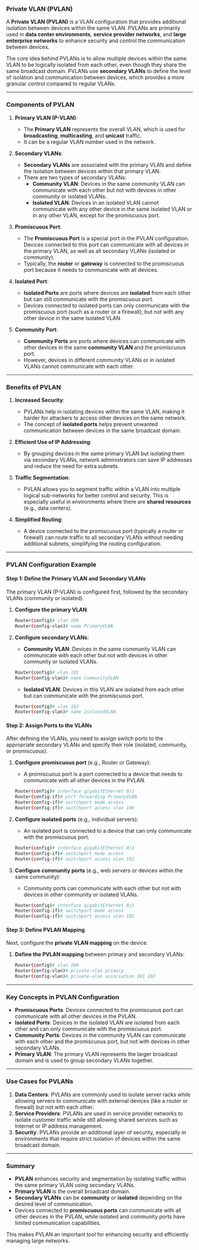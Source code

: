 ### **Private VLAN (PVLAN)**

A **Private VLAN (PVLAN)** is a VLAN configuration that provides additional isolation between devices within the same VLAN. PVLANs are primarily used in **data center environments**, **service provider networks**, and **large enterprise networks** to enhance security and control the communication between devices.

The core idea behind PVLANs is to allow multiple devices within the same VLAN to be logically isolated from each other, even though they share the same broadcast domain. PVLANs use **secondary VLANs** to define the level of isolation and communication between devices, which provides a more granular control compared to regular VLANs.

---

### **Components of PVLAN**

1. **Primary VLAN (P-VLAN)**:
    
    - The **Primary VLAN** represents the overall VLAN, which is used for **broadcasting**, **multicasting**, and **unicast** traffic.
    - It can be a regular VLAN number used in the network.
2. **Secondary VLANs**:
    
    - **Secondary VLANs** are associated with the primary VLAN and define the isolation between devices within that primary VLAN.
    - There are two types of secondary VLANs:
        - **Community VLAN**: Devices in the same community VLAN can communicate with each other but not with devices in other community or isolated VLANs.
        - **Isolated VLAN**: Devices in an isolated VLAN cannot communicate with any other device in the same isolated VLAN or in any other VLAN, except for the promiscuous port.
3. **Promiscuous Port**:
    
    - The **Promiscuous Port** is a special port in the PVLAN configuration. Devices connected to this port can communicate with all devices in the primary VLAN, as well as all secondary VLANs (isolated or community).
    - Typically, the **router** or **gateway** is connected to the promiscuous port because it needs to communicate with all devices.
4. **Isolated Port**:
    
    - **Isolated Ports** are ports where devices are **isolated** from each other but can still communicate with the promiscuous port.
    - Devices connected to isolated ports can only communicate with the promiscuous port (such as a router or a firewall), but not with any other device in the same isolated VLAN.
5. **Community Port**:
    
    - **Community Ports** are ports where devices can communicate with other devices in the same **community VLAN** and the promiscuous port.
    - However, devices in different community VLANs or in isolated VLANs cannot communicate with each other.

---

### **Benefits of PVLAN**

1. **Increased Security**:
    
    - PVLANs help in isolating devices within the same VLAN, making it harder for attackers to access other devices on the same network.
    - The concept of **isolated ports** helps prevent unwanted communication between devices in the same broadcast domain.
2. **Efficient Use of IP Addressing**:
    
    - By grouping devices in the same primary VLAN but isolating them via secondary VLANs, network administrators can save IP addresses and reduce the need for extra subnets.
3. **Traffic Segmentation**:
    
    - PVLAN allows you to segment traffic within a VLAN into multiple logical sub-networks for better control and security. This is especially useful in environments where there are **shared resources** (e.g., data centers).
4. **Simplified Routing**:
    
    - A device connected to the promiscuous port (typically a router or firewall) can route traffic to all secondary VLANs without needing additional subnets, simplifying the routing configuration.

---

### **PVLAN Configuration Example**

#### Step 1: Define the Primary VLAN and Secondary VLANs

The primary VLAN (P-VLAN) is configured first, followed by the secondary VLANs (community or isolated).

1. **Configure the primary VLAN**:
    
    ```bash
    Router(config)# vlan 100
    Router(config-vlan)# name PrimaryVLAN
    ```
    
2. **Configure secondary VLANs**:
    
    - **Community VLAN**: Devices in the same community VLAN can communicate with each other but not with devices in other community or isolated VLANs.
    
    ```bash
    Router(config)# vlan 101
    Router(config-vlan)# name CommunityVLAN
    ```
    
    - **Isolated VLAN**: Devices in this VLAN are isolated from each other but can communicate with the promiscuous port.
    
    ```bash
    Router(config)# vlan 102
    Router(config-vlan)# name IsolatedVLAN
    ```
    

#### Step 2: Assign Ports to the VLANs

After defining the VLANs, you need to assign switch ports to the appropriate secondary VLANs and specify their role (isolated, community, or promiscuous).

1. **Configure promiscuous port** (e.g., Router or Gateway):
    
    - A promiscuous port is a port connected to a device that needs to communicate with all other devices in the PVLAN.
    
    ```bash
    Router(config)# interface gigabitEthernet 0/1
    Router(config-if)# pvrf forwarding PrimaryVLAN
    Router(config-if)# switchport mode access
    Router(config-if)# switchport access vlan 100
    ```
    
2. **Configure isolated ports** (e.g., individual servers):
    
    - An isolated port is connected to a device that can only communicate with the promiscuous port.
    
    ```bash
    Router(config)# interface gigabitEthernet 0/2
    Router(config-if)# switchport mode access
    Router(config-if)# switchport access vlan 102
    ```
    
3. **Configure community ports** (e.g., web servers or devices within the same community):
    
    - Community ports can communicate with each other but not with devices in other community or isolated VLANs.
    
    ```bash
    Router(config)# interface gigabitEthernet 0/3
    Router(config-if)# switchport mode access
    Router(config-if)# switchport access vlan 101
    ```
    

#### Step 3: Define PVLAN Mapping

Next, configure the **private VLAN mapping** on the device.

1. **Define the PVLAN mapping** between primary and secondary VLANs:
    
    ```bash
    Router(config)# vlan 100
    Router(config-vlan)# private-vlan primary
    Router(config-vlan)# private-vlan association 101 102
    ```
    

---

### **Key Concepts in PVLAN Configuration**

- **Promiscuous Ports**: Devices connected to the promiscuous port can communicate with all other devices in the PVLAN.
- **Isolated Ports**: Devices in the isolated VLAN are isolated from each other and can only communicate with the promiscuous port.
- **Community Ports**: Devices in the community VLAN can communicate with each other and the promiscuous port, but not with devices in other secondary VLANs.
- **Primary VLAN**: The primary VLAN represents the larger broadcast domain and is used to group secondary VLANs together.

---

### **Use Cases for PVLANs**

1. **Data Centers**: PVLANs are commonly used to isolate server racks while allowing servers to communicate with external devices (like a router or firewall) but not with each other.
2. **Service Providers**: PVLANs are used in service provider networks to isolate customer traffic while still allowing shared services such as Internet or IP address management.
3. **Security**: PVLANs provide an additional layer of security, especially in environments that require strict isolation of devices within the same broadcast domain.

---

### **Summary**

- **PVLAN** enhances security and segmentation by isolating traffic within the same primary VLAN using secondary VLANs.
- **Primary VLAN** is the overall broadcast domain.
- **Secondary VLANs** can be **community** or **isolated** depending on the desired level of communication.
- Devices connected to **promiscuous ports** can communicate with all other devices in the PVLAN, while isolated and community ports have limited communication capabilities.

This makes PVLAN an important tool for enhancing security and efficiently managing large networks.